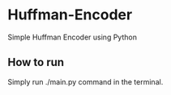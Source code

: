# Huffman-Encoder 

Simple Huffman Encoder using Python

## How to run
Simply run ./main.py command in the terminal. 